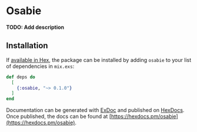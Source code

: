 # Osabie

**TODO: Add description**

## Installation

If [available in Hex](https://hex.pm/docs/publish), the package can be installed
by adding `osabie` to your list of dependencies in `mix.exs`:

```elixir
def deps do
  [
    {:osabie, "~> 0.1.0"}
  ]
end
```

Documentation can be generated with [ExDoc](https://github.com/elixir-lang/ex_doc)
and published on [HexDocs](https://hexdocs.pm). Once published, the docs can
be found at [https://hexdocs.pm/osabie](https://hexdocs.pm/osabie).

